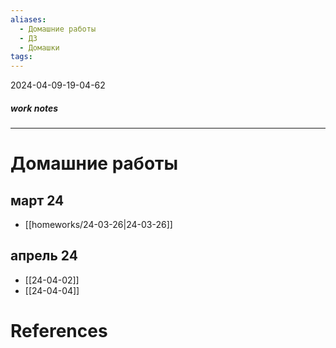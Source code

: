 ```yaml
---
aliases:
  - Домашние работы
  - ДЗ
  - Домашки
tags:
---
```

2024-04-09-19-04-62
##### work notes

_______________________________
# Домашние работы

## март 24
- [[homeworks/24-03-26|24-03-26]]
## апрель 24
- [[24-04-02]]
- [[24-04-04]]

# References
